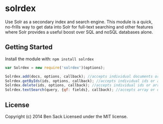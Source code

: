 # solrdex

Use Solr as a secondary index and search engine. This module is a quick, no-frills way to get data into Solr for full-text searching and other features where Solr provides a useful boost over SQL and noSQL databases alone.

## Getting Started
Install the module with: `npm install solrdex`

```javascript
var Solrdex = new require('solrdex')(options);

Solrdex.add(docs, options, callback); //accepts individual documents or array
Solrdex.getByIds(ids, options, callback); //accepts individual ids or array
Solrdex.delete(ids, options, callback); //accepts individual ids or array
Solrdex.textSearch(query, {qf: fields}, callback); //accepts array or object for fields, along with other edismax options

```

## License
Copyright (c) 2014 Ben Sack
Licensed under the MIT license.
